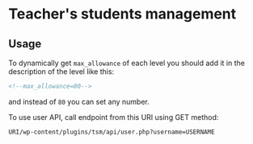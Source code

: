 # Teacher's students management

## Usage

To dynamically get `max_allowance` of each level you should add it in the description of the level like this:
```html
<!--max_allowance=80-->
```
and instead of `80` you can set any number.


To use user API, call endpoint from this URI using GET method:

`URI/wp-content/plugins/tsm/api/user.php?username=USERNAME`
